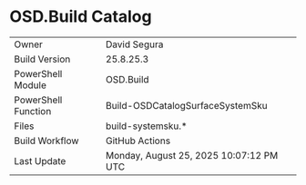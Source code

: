 ﻿# OSD.Build Catalog

| | |
|-|-|
| Owner | David Segura |
| Build Version | 25.8.25.3 |
| PowerShell Module | OSD.Build |
| PowerShell Function | Build-OSDCatalogSurfaceSystemSku |
| Files | build-systemsku.* |
| Build Workflow | GitHub Actions |
| Last Update | Monday, August 25, 2025 10:07:12 PM UTC |
